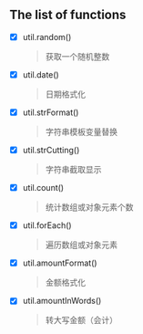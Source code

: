 The list of functions
---

- [x] util.random() 
	
	> 获取一个随机整数

- [x] util.date() 
	
	> 日期格式化
	
- [x] util.strFormat() 
	
	> 字符串模板变量替换

- [x] util.strCutting() 
	
	> 字符串截取显示
		
- [x] util.count() 

	> 统计数组或对象元素个数

- [x] util.forEach() 

	> 遍历数组或对象元素

- [x] util.amountFormat()
	
	> 金额格式化
	
- [x] util.amountInWords()

	> 转大写金额（会计）
